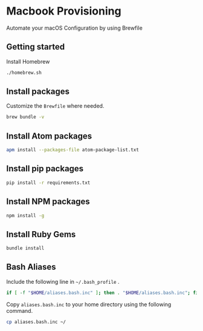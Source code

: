 # Macbook Provisioning

Automate your macOS Configuration by using Brewfile

## Getting started

Install Homebrew

```bash
./homebrew.sh
```

## Install packages

Customize the `Brewfile` where needed.

```bash
brew bundle -v
```

## Install Atom packages

```bash
apm install --packages-file atom-package-list.txt
```

## Install pip packages

```bash
pip install -r requirements.txt
```

## Install NPM packages

```bash
npm install -g
```

## Install Ruby Gems

```bash
bundle install
```

## Bash Aliases

Include the following line in `~/.bash_profile` .

```bash
if [ -f "$HOME/aliases.bash.inc" ]; then . "$HOME/aliases.bash.inc"; fi
```

Copy `aliases.bash.inc` to your home directory using the following command.

```bash
cp aliases.bash.inc ~/
```

